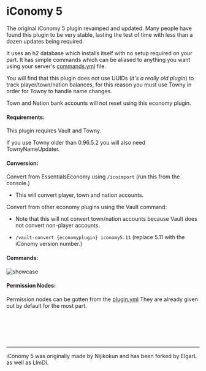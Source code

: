 # iConomy 5

The original iConomy 5 plugin revamped and updated. Many people have found this plugin to be very stable, lasting the test of time with less than a dozen updates being required.

It uses an h2 database which installs itself with no setup required on your part. It has simple commands which can be aliased to anything you want using your server's [commands.yml](https://bukkit.fandom.com/wiki/Commands.yml) file. 

You will find that this plugin does not use UUIDs (*it's a really old plugin*) to track player/town/nation balances, for this reason you must use Towny in order for Towny to handle name changes.

Town and Nation bank accounts will not reset using this economy plugin.

#### Requirements:
This plugin requires Vault and Towny.

If you use Towny older than 0.96.5.2 you will also need TownyNameUpdater. 


#### Conversion:
Convert from EssentialsEconomy using `/icoimport` (run this from the console.)
  - This will convert player, town and nation accounts.

Convert from other economy plugins using the Vault command:
- Note that this will not convert town/nation accounts because Vault does not convert non-player accounts.

- `/vault-convert {economyplugin} iconomy5.11` (replace 5.11 with the iConomy version number.)

#### Commands:
<img src=https://feen.us/gsffuk.png alt="showcase">

#### Permission Nodes:
Permission nodes can be gotten from the [plugin.yml](https://github.com/iconomy5legacy/iConomy/blob/master/src/main/resources/plugin.yml) They are already given out by default for the most part.
<br><br><br><br><br><br>



----

iConomy 5 was originally made by Nijikokun and has been forked by ElgarL as well as LlmDl.
